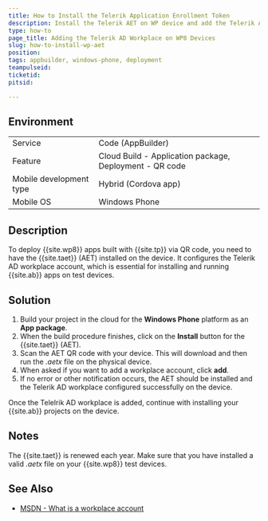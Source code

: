 ```yaml
---
title: How to Install the Telerik Application Enrollment Token
description: Install the Telerik AET on WP device and add the Telerik AD workplace.
type: how-to
page_title: Adding the Telerik AD Workplace on WP8 Devices
slug: how-to-install-wp-aet
position:
tags: appbuilder, windows-phone, deployment
teampulseid: 
ticketid:
pitsid:

---
```

                    
## Environment
<table>
  <tr>
    <td>Service</td>
    <td>Code (AppBuilder)</td>	
  </tr>
  <tr>
    <td>Feature</td>
    <td>Cloud Build - Application package, Deployment - QR code</td>	
  </tr>
  <tr>
    <td>Mobile development type</td>
    <td>Hybrid (Cordova app)</td>	
  </tr>
  <tr>
    <td>Mobile OS</td>
    <td>Windows Phone</td>	
  </tr> 
</table>

## Description
To deploy {{site.wp8}} apps built with {{site.tp}} via QR code, you need to have the {{site.taet}} (AET) installed on the device. It configures the Telerik AD workplace account, which is essential for installing and running {{site.ab}} apps on test devices.

## Solution
1. Build your project in the cloud for the **Windows Phone** platform as an **App package**.
1. When the build procedure finishes, click on the **Install** button for the {{site.taet}} (AET).
1. Scan the AET QR code with your device. This will download and then run the *.aetx* file on the physical device.
1. When asked if you want to add a workplace account, click **add**. 
1. If no error or other notification occurs, the AET should be installed and the Telerik AD workplace configured successfully on the device.

Once the Telelrik AD workplace is added, continue with installing your {{site.ab}} projects on the device.

## Notes
<!-- Optional -->
The {{site.taet}} is renewed each year. Make sure that you have installed a valid *.aetx* file on your {{site.wp8}} test devices.

## See Also
* [MSDN - What is a workplace account](https://www.windowsphone.com/en-us/how-to/wp8/accounts-and-billing/what-is-a-workplace-account)
